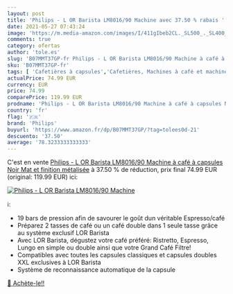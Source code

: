 ```yaml
---
layout: post
title: 'Philips - L OR Barista LM8016/90 Machine avec 37.50 % rabais '
date: 2021-05-27 07:43:24
image: 'https://m.media-amazon.com/images/I/411gIbeb2CL._SL500_._SL400_.jpg'
comments: true
category: ofertas
author: 'tole.es'
slug: 'B07MMT37GP-fr Philips - L OR Barista LM8016/90 Machine à café à capsules...'
sku: 'B07MMT37GP-fr'
tags: [ 'Cafetières à capsules','Cafetières, Machines à café et machines à expresso','Café, thé et expresso','Cuisine et Maison','philips', ]
actualPrice: 74.99 EUR
currency: EUR
price: 74.99
comparePrice: 119.99 EUR
prodname: 'Philips - L OR Barista LM8016/90 Machine à café à capsules Noir Mat et finition métalisée'
country: 'fr'
flag: '🇫🇷'
brand: 'Philips'
buyurl: 'https://www.amazon.fr/dp/B07MMT37GP/?tag=tolees0d-21'
descuento: '37.50'
average: '78.3233333333333'
---
```


C'est en vente [Philips - L OR Barista LM8016/90 Machine à café à capsules Noir Mat et finition métalisée](https://www.amazon.fr/dp/B07MMT37GP/?tag=tolees0d-21)  à  37.50 % de réduction, prix final  74.99 EUR (original: 119.99 EUR) ici:

[![Philips - L OR Barista LM8016/90 Machine](https://m.media-amazon.com/images/I/411gIbeb2CL._SL500_._SL400_.jpg)](https://www.amazon.fr/dp/B07MMT37GP/?tag=tolees0d-21)

ℹ️:

- 19 bars de pression afin de savourer le goût dun véritable Espresso/café
- Préparez 2 tasses de café ou un café double dans 1 seule tasse grâce au système exclusif LOR Barista
- Avec LOR Barista, dégustez votre café préféré: Ristretto, Espresso, Lungo en simple ou double ainsi que votre Grand Café Filtre!
- Compatibles avec toutes les capsules classiques et capsules doubles XXL exclusives à LOR Barista
- Système de reconnaissance automatique de la capsule

[🛒 Achète-le!!](https://www.amazon.fr/dp/B07MMT37GP/?tag=tolees0d-21)
